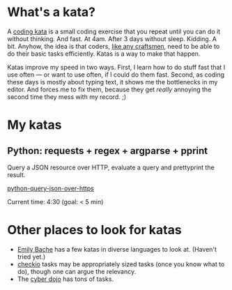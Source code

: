 # What's a kata?

A [coding kata](http://codekata.com/) is a small coding exercise that you repeat until you can do it without thinking. And fast. At 4am. After 3 days without sleep. Kidding. A bit. Anyhow, the idea is that coders, [like any craftsmen](http://manifesto.softwarecraftsmanship.org/), need to be able to do their basic tasks efficiently. Katas is a way to make that happen.

Katas improve my speed in two ways. First, I learn how to do stuff fast that I use often — or want to use often, if I could do them fast. Second, as coding these days is mostly about typing text, it shows me the bottlenecks in my editor. And forces me to fix them, because they get *really* annoying the second time they mess with my record. ;)

# My katas

## Python: requests + regex + argparse + pprint

Query a JSON resource over HTTP, evaluate a query and prettyprint the result.

[python-query-json-over-https](https://github.com/mknecht/code-katas/blob/master/python-query-json-over-https/README.md)

Current time: 4:30  (goal: < 5 min)

# Other places to look for katas

* [Emily Bache](https://github.com/emilybache) has a few katas in diverse languages to look at. (Haven't tried yet.)
* [checkio](http://www.checkio.org/) tasks may be appropriately sized tasks (once you know what to do), though one can argue the relevancy. 
* The [cyber dojo](http://cyber-dojo.org/) has tons of tasks.
